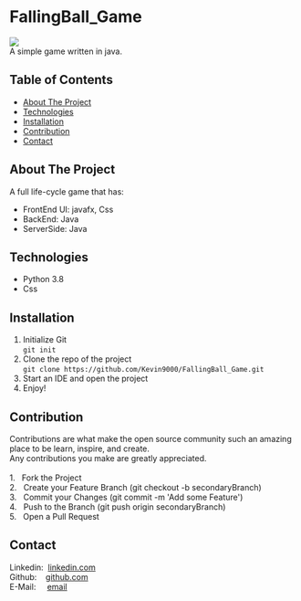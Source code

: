 # FallingBall_Game
![](https://github.com/Kevin9000/Utilities/blob/master/Projects_gif/Fallingball.gif) <br />
A simple game written in java.    

## Table of Contents
* [About The Project](#about-the-project)  <br />
* [Technologies](#technologies)  <br />
* [Installation](#installation)  
* [Contribution](#contribution)  
* [Contact](#contact)  

## About The Project
A full life-cycle game that has:
 * FrontEnd UI: javafx, Css
 * BackEnd: Java
 * ServerSide: Java             

## Technologies
* Python 3.8       
* Css    

## Installation
1. Initialize Git <br />
`git init`
2. Clone the repo of the project <br />
`git clone https://github.com/Kevin9000/FallingBall_Game.git`
3. Start an IDE and open the project <br />
4. Enjoy! 

## Contribution
Contributions are what make the open source community such an amazing place to be learn, inspire, and create. <br /> Any contributions you make are greatly appreciated. <br /><br />
1.&nbsp;&nbsp; Fork the Project <br />
2.&nbsp;&nbsp; Create your Feature Branch (git checkout -b secondaryBranch) <br />
3.&nbsp;&nbsp; Commit your Changes (git commit -m 'Add some Feature') <br />
4.&nbsp;&nbsp; Push to the Branch (git push origin secondaryBranch) <br />
5.&nbsp;&nbsp; Open a Pull Request <br />

## Contact
Linkedin:&nbsp;&nbsp;[linkedin.com](http://linkedin.com/in/kevin-wang-83ab931b1) <br />
Github:&nbsp;&nbsp;&nbsp;&nbsp;[github.com](http://github.com/Kevin9000) <br />
E-Mail:&nbsp;&nbsp;&nbsp;&nbsp;&nbsp;[email](mailto:kevinwang9000@gmail.com) <br />
